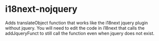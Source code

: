 # i18next-nojquery
Adds translateObject function that works like the i18next jquery plugin without jquery.
You will need to edit the code in i18next that calls the addJqueryFunct to still call the function even when jquery does not exist.
